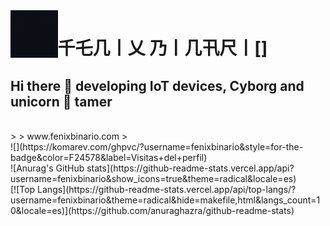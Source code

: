 
<img align='left' src='./assets/logo.gif' width='15%' heigh="15%">

# 千乇几丨乂  乃丨几卂尺丨[]
## Hi there 👋 developing IoT devices, Cyborg and unicorn 🦄 tamer
<br>
>
> www.fenixbinario.com
>
<br>
![](https://komarev.com/ghpvc/?username=fenixbinario&style=for-the-badge&color=F24578&label=Visitas+del+perfil)
<br>
![Anurag's GitHub stats](https://github-readme-stats.vercel.app/api?username=fenixbinario&show_icons=true&theme=radical&locale=es)
<br>
[![Top Langs](https://github-readme-stats.vercel.app/api/top-langs/?username=fenixbinario&theme=radical&hide=makefile,html&langs_count=10&locale=es)](https://github.com/anuraghazra/github-readme-stats)




<!--
**fenixbinario/fenixbinario** is a ✨ _special_ ✨ repository because its `README.md` (this file) appears on your GitHub profile.

Here are some ideas to get you started:

- 🔭 I’m currently working on ...
- 🌱 I’m currently learning ...
- 👯 I’m looking to collaborate on ...
- 🤔 I’m looking for help with ...
- 💬 Ask me about ...
- 📫 How to reach me: ...
- 😄 Pronouns: ...
- ⚡ Fun fact: ...
-->

